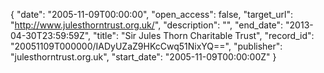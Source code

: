{
  "date": "2005-11-09T00:00:00", 
  "open_access": false, 
  "target_url": "http://www.julesthorntrust.org.uk/", 
  "description": "", 
  "end_date": "2013-04-30T23:59:59Z", 
  "title": "Sir Jules Thorn Charitable Trust", 
  "record_id": "20051109T000000/IADyUZaZ9HKcCwq51NixYQ==", 
  "publisher": "julesthorntrust.org.uk", 
  "start_date": "2005-11-09T00:00:00Z"
}

